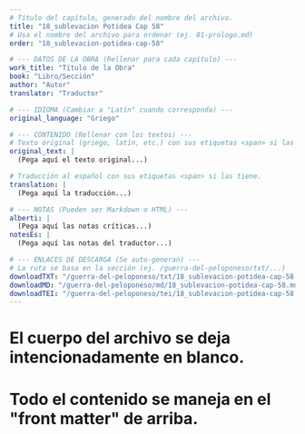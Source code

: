 ```yaml
---
# Título del capítulo, generado del nombre del archivo.
title: "18_sublevacion Potidea Cap 58"
# Usa el nombre del archivo para ordenar (ej. 01-prologo.md)
order: "18_sublevacion-potidea-cap-58"

# --- DATOS DE LA OBRA (Rellenar para cada capítulo) ---
work_title: "Título de la Obra"
book: "Libro/Sección"
author: "Autor"
translator: "Traductor"

# --- IDIOMA (Cambiar a "Latín" cuando corresponda) ---
original_language: "Griego"

# --- CONTENIDO (Rellenar con los textos) ---
# Texto original (griego, latín, etc.) con sus etiquetas <span> si las tiene.
original_text: |
  (Pega aquí el texto original...)

# Traducción al español con sus etiquetas <span> si las tiene.
translation: |
  (Pega aquí la traducción...)

# --- NOTAS (Pueden ser Markdown o HTML) ---
alberti: |
  (Pega aquí las notas críticas...)
notesEs: |
  (Pega aquí las notas del traductor...)

# --- ENLACES DE DESCARGA (Se auto-generan) ---
# La ruta se basa en la sección (ej. /guerra-del-peloponeso/txt/...)
downloadTXT: "/guerra-del-peloponeso/txt/18_sublevacion-potidea-cap-58.txt"
downloadMD: "/guerra-del-peloponeso/md/18_sublevacion-potidea-cap-58.md"
downloadTEI: "/guerra-del-peloponeso/tei/18_sublevacion-potidea-cap-58.xml"
---
```

# El cuerpo del archivo se deja intencionadamente en blanco.
# Todo el contenido se maneja en el "front matter" de arriba.